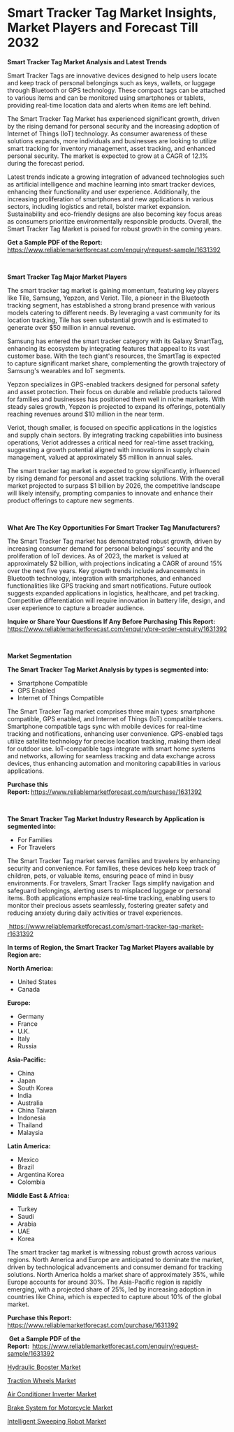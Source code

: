 <p><h1>Smart Tracker Tag Market Insights, Market Players and Forecast Till 2032</h1></p><p><strong>Smart Tracker Tag Market Analysis and Latest Trends</strong></p>
<p><p>Smart Tracker Tags are innovative devices designed to help users locate and keep track of personal belongings such as keys, wallets, or luggage through Bluetooth or GPS technology. These compact tags can be attached to various items and can be monitored using smartphones or tablets, providing real-time location data and alerts when items are left behind.</p><p>The Smart Tracker Tag Market has experienced significant growth, driven by the rising demand for personal security and the increasing adoption of Internet of Things (IoT) technology. As consumer awareness of these solutions expands, more individuals and businesses are looking to utilize smart tracking for inventory management, asset tracking, and enhanced personal security. The market is expected to grow at a CAGR of 12.1% during the forecast period.</p><p>Latest trends indicate a growing integration of advanced technologies such as artificial intelligence and machine learning into smart tracker devices, enhancing their functionality and user experience. Additionally, the increasing proliferation of smartphones and new applications in various sectors, including logistics and retail, bolster market expansion. Sustainability and eco-friendly designs are also becoming key focus areas as consumers prioritize environmentally responsible products. Overall, the Smart Tracker Tag Market is poised for robust growth in the coming years.</p></p>
<p><strong>Get a Sample PDF of the Report:&nbsp;</strong> <a href="https://www.reliablemarketforecast.com/enquiry/request-sample/1631392?utm_campaign=1080&utm_medium=2&utm_source=Github&utm_content=ia&utm_term=21022025&utm_id=smart-tracker-tag">https://www.reliablemarketforecast.com/enquiry/request-sample/1631392</a></p>
<p>&nbsp;</p>
<p><strong>Smart Tracker Tag Major Market Players</strong></p>
<p><p>The smart tracker tag market is gaining momentum, featuring key players like Tile, Samsung, Yepzon, and Veriot. Tile, a pioneer in the Bluetooth tracking segment, has established a strong brand presence with various models catering to different needs. By leveraging a vast community for its location tracking, Tile has seen substantial growth and is estimated to generate over $50 million in annual revenue.</p><p>Samsung has entered the smart tracker category with its Galaxy SmartTag, enhancing its ecosystem by integrating features that appeal to its vast customer base. With the tech giant's resources, the SmartTag is expected to capture significant market share, complementing the growth trajectory of Samsung's wearables and IoT segments.</p><p>Yepzon specializes in GPS-enabled trackers designed for personal safety and asset protection. Their focus on durable and reliable products tailored for families and businesses has positioned them well in niche markets. With steady sales growth, Yepzon is projected to expand its offerings, potentially reaching revenues around $10 million in the near term.</p><p>Veriot, though smaller, is focused on specific applications in the logistics and supply chain sectors. By integrating tracking capabilities into business operations, Veriot addresses a critical need for real-time asset tracking, suggesting a growth potential aligned with innovations in supply chain management, valued at approximately $5 million in annual sales.</p><p>The smart tracker tag market is expected to grow significantly, influenced by rising demand for personal and asset tracking solutions. With the overall market projected to surpass $1 billion by 2026, the competitive landscape will likely intensify, prompting companies to innovate and enhance their product offerings to capture new segments.</p></p>
<p>&nbsp;</p>
<p><strong>What Are The Key Opportunities For Smart Tracker Tag Manufacturers?</strong></p>
<p><p>The Smart Tracker Tag market has demonstrated robust growth, driven by increasing consumer demand for personal belongings' security and the proliferation of IoT devices. As of 2023, the market is valued at approximately $2 billion, with projections indicating a CAGR of around 15% over the next five years. Key growth trends include advancements in Bluetooth technology, integration with smartphones, and enhanced functionalities like GPS tracking and smart notifications. Future outlook suggests expanded applications in logistics, healthcare, and pet tracking. Competitive differentiation will require innovation in battery life, design, and user experience to capture a broader audience.</p></p>
<p><strong>Inquire or Share Your Questions If Any Before Purchasing This Report:</strong> <a href="https://www.reliablemarketforecast.com/enquiry/pre-order-enquiry/1631392?utm_campaign=1080&utm_medium=2&utm_source=Github&utm_content=ia&utm_term=21022025&utm_id=smart-tracker-tag">https://www.reliablemarketforecast.com/enquiry/pre-order-enquiry/1631392</a></p>
<p>&nbsp;</p>
<p><strong>Market Segmentation</strong></p>
<p><strong>The Smart Tracker Tag Market Analysis by types is segmented into:</strong></p>
<p><ul><li>Smartphone Compatible</li><li>GPS Enabled</li><li>Internet of Things Compatible</li></ul></p>
<p><p>The Smart Tracker Tag market comprises three main types: smartphone compatible, GPS enabled, and Internet of Things (IoT) compatible trackers. Smartphone compatible tags sync with mobile devices for real-time tracking and notifications, enhancing user convenience. GPS-enabled tags utilize satellite technology for precise location tracking, making them ideal for outdoor use. IoT-compatible tags integrate with smart home systems and networks, allowing for seamless tracking and data exchange across devices, thus enhancing automation and monitoring capabilities in various applications.</p></p>
<p><strong>Purchase this Report:&nbsp;</strong><a href="https://www.reliablemarketforecast.com/purchase/1631392?utm_campaign=1080&utm_medium=2&utm_source=Github&utm_content=ia&utm_term=21022025&utm_id=smart-tracker-tag">https://www.reliablemarketforecast.com/purchase/1631392</a></p>
<p>&nbsp;</p>
<p><strong>The Smart Tracker Tag Market Industry Research by Application is segmented into:</strong></p>
<p><ul><li>For Families</li><li>For Travelers</li></ul></p>
<p><p>The Smart Tracker Tag market serves families and travelers by enhancing security and convenience. For families, these devices help keep track of children, pets, or valuable items, ensuring peace of mind in busy environments. For travelers, Smart Tracker Tags simplify navigation and safeguard belongings, alerting users to misplaced luggage or personal items. Both applications emphasize real-time tracking, enabling users to monitor their precious assets seamlessly, fostering greater safety and reducing anxiety during daily activities or travel experiences.</p></p>
<p><a href="https://www.reliablemarketforecast.com/smart-tracker-tag-market-r1631392?utm_campaign=1080&utm_medium=2&utm_source=Github&utm_content=ia&utm_term=21022025&utm_id=smart-tracker-tag">&nbsp;https://www.reliablemarketforecast.com/smart-tracker-tag-market-r1631392</a></p>
<p><strong>In terms of Region, the Smart Tracker Tag Market Players available by Region are:</strong></p>
<p>
    <p> <strong> North America: </strong>
        <ul>
            <li>United States</li>
            <li>Canada</li>
        </ul>
        </p> 
    <p> <strong> Europe: </strong>
        <ul>
            <li>Germany</li>
            <li>France</li>
            <li>U.K.</li>
            <li>Italy</li>
            <li>Russia</li>
        </ul>
        </p> 
    <p> <strong> Asia-Pacific: </strong>
        <ul>
            <li>China</li>
            <li>Japan</li>
            <li>South Korea</li>
            <li>India</li>
            <li>Australia</li>
            <li>China Taiwan</li>
            <li>Indonesia</li>
            <li>Thailand</li>
            <li>Malaysia</li>
        </ul>
        </p> 
    <p> <strong> Latin America: </strong>
        <ul>
            <li>Mexico</li>
            <li>Brazil</li>
            <li>Argentina Korea</li>
            <li>Colombia</li>
        </ul>
        </p> 
    <p> <strong> Middle East & Africa: </strong>
        <ul>
            <li>Turkey</li>
            <li>Saudi</li>
            <li>Arabia</li>
            <li>UAE</li>
            <li>Korea</li>
        </ul>
    </p>
    </p>
<p><p>The smart tracker tag market is witnessing robust growth across various regions. North America and Europe are anticipated to dominate the market, driven by technological advancements and consumer demand for tracking solutions. North America holds a market share of approximately 35%, while Europe accounts for around 30%. The Asia-Pacific region is rapidly emerging, with a projected share of 25%, led by increasing adoption in countries like China, which is expected to capture about 10% of the global market.</p></p>
<p><strong>Purchase this Report: </strong><a href="https://www.reliablemarketforecast.com/purchase/1631392?utm_campaign=1080&utm_medium=2&utm_source=Github&utm_content=ia&utm_term=21022025&utm_id=smart-tracker-tag">https://www.reliablemarketforecast.com/purchase/1631392</a></p>
<p>&nbsp;<strong>Get a Sample PDF of the Report:&nbsp;&nbsp;</strong><a href="https://www.reliablemarketforecast.com/enquiry/request-sample/1631392?utm_campaign=1080&utm_medium=2&utm_source=Github&utm_content=ia&utm_term=21022025&utm_id=smart-tracker-tag">https://www.reliablemarketforecast.com/enquiry/request-sample/1631392</a></p>
<p><strong></strong></p>
<p><p><a href="https://github.com/klaassenmackenzie6/Market-Research-Report-List-1/blob/main/hydraulic-booster-market.md?utm_campaign=1080&utm_medium=2&utm_source=Github&utm_content=ia&utm_term=21022025&utm_id=smart-tracker-tag">Hydraulic Booster Market</a></p><p><a href="https://github.com/stephaniwo144/Market-Research-Report-List-1/blob/main/traction-wheels-market.md?utm_campaign=1080&utm_medium=2&utm_source=Github&utm_content=ia&utm_term=21022025&utm_id=smart-tracker-tag">Traction Wheels Market</a></p><p><a href="https://github.com/lvaill871987/Market-Research-Report-List-1/blob/main/air-conditioner-inverter-market.md?utm_campaign=1080&utm_medium=2&utm_source=Github&utm_content=ia&utm_term=21022025&utm_id=smart-tracker-tag">Air Conditioner Inverter Market</a></p><p><a href="https://github.com/ahamdyzabira4/Market-Research-Report-List-1/blob/main/brake-system-for-motorcycle-market.md?utm_campaign=1080&utm_medium=2&utm_source=Github&utm_content=ia&utm_term=21022025&utm_id=smart-tracker-tag">Brake System for Motorcycle Market</a></p><p><a href="https://github.com/tanekacalderon743/Market-Research-Report-List-1/blob/main/intelligent-sweeping-robot-market.md?utm_campaign=1080&utm_medium=2&utm_source=Github&utm_content=ia&utm_term=21022025&utm_id=smart-tracker-tag">Intelligent Sweeping Robot Market</a></p></p>